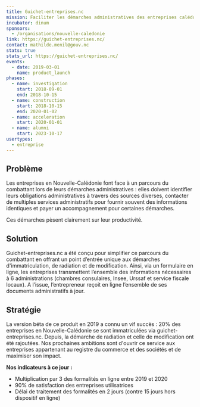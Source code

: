 ```yaml
---
title: Guichet-entreprises.nc
mission: Faciliter les démarches administratives des entreprises calédoniennes
incubator: dinum
sponsors:
  - /organisations/nouvelle-caledonie
link: https://guichet-entreprises.nc/
contact: mathilde.menil@gouv.nc
stats: true
stats_url: https://guichet-entreprises.nc/
events:
  - date: 2019-03-01
    name: product_launch
phases:
  - name: investigation
    start: 2018-09-01
    end: 2018-10-15
  - name: construction
    start: 2018-10-15
    end: 2020-01-02
  - name: acceleration
    start: 2020-01-01
  - name: alumni
    start: 2023-10-17
usertypes:
  - entreprise
---
```


## Problème

Les entreprises en Nouvelle-Calédonie font face à un parcours du combattant lors de leurs démarches administratives : elles doivent identifier leurs obligations administratives à travers des sources diverses, contacter de multiples services administratifs pour fournir souvent des informations identiques et payer un accompagnement pour certaines démarches.

Ces démarches pèsent clairement sur leur productivité.

## Solution

Guichet-entreprises.nc a été conçu pour simplifier ce parcours du combattant en offrant un point d’entrée unique aux démarches d'immatriculation, de radiation et de modification. Ainsi, via un formulaire en ligne, les entreprises transmettent l’ensemble des informations nécessaires à 6 administrations (chambres consulaires, Insee, Urssaf et service fiscale locaux). A l’issue, l’entrepreneur reçoit en ligne l’ensemble de ses documents administratifs à jour.

## Stratégie

La version béta de ce produit en 2019 a connu un vif succès : 20% des entreprises en Nouvelle-Calédonie se sont immatriculées via guichet-entreprises.nc. Depuis, la démarche de radiation et celle de modification ont été rajoutées. Nos prochaines ambitions sont d'ouvrir ce service aux entreprises appartenant au registre du commerce et des sociétés et de maximiser son impact.

**Nos indicateurs à ce jour :**

- Multiplication par 3 des formalités en ligne entre 2019 et 2020
- 90% de satisfaction des entreprises utilisatrices
- Délai de traitement des formalités en 2 jours (contre 15 jours hors dispositif en ligne)
